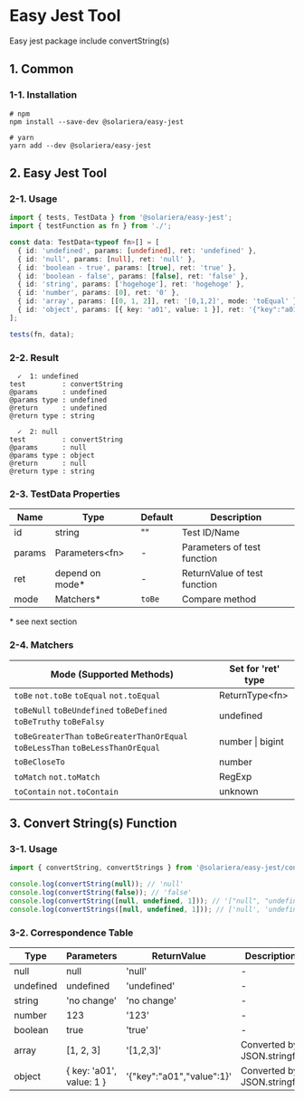 # Easy Jest Tool

Easy jest package include convertString(s)

## 1. Common

### 1-1. Installation

```console
# npm
npm install --save-dev @solariera/easy-jest
```

```console
# yarn
yarn add --dev @solariera/easy-jest
```

## 2. Easy Jest Tool

### 2-1. Usage

```typescript
import { tests, TestData } from '@solariera/easy-jest';
import { testFunction as fn } from './';

const data: TestData<typeof fn>[] = [
  { id: 'undefined', params: [undefined], ret: 'undefined' },
  { id: 'null', params: [null], ret: 'null' },
  { id: 'boolean - true', params: [true], ret: 'true' },
  { id: 'boolean - false', params: [false], ret: 'false' },
  { id: 'string', params: ['hogehoge'], ret: 'hogehoge' },
  { id: 'number', params: [0], ret: '0' },
  { id: 'array', params: [[0, 1, 2]], ret: '[0,1,2]', mode: 'toEqual' },
  { id: 'object', params: [{ key: 'a01', value: 1 }], ret: '{"key":"a01","value":1}' },
];

tests(fn, data);
```

### 2-2. Result

```console
  ✓  1: undefined
test         : convertString
@params      : undefined
@params type : undefined
@return      : undefined
@return type : string

  ✓  2: null
test         : convertString
@params      : null
@params type : object
@return      : null
@return type : string
```

### 2-3. TestData Properties

| Name   | Type             | Default | Description                  |
| ------ | ---------------- | ------- | ---------------------------- |
| id     | string           | ""      | Test ID/Name                 |
| params | Parameters\<fn\> | -       | Parameters of test function  |
| ret    | depend on mode\* | -       | ReturnValue of test function |
| mode   | Matchers\*       | `toBe`  | Compare method               |

\* see next section

### 2-4. Matchers

| Mode (Supported Methods)                                                        | Set for 'ret' type |
| ------------------------------------------------------------------------------- | ------------------ |
| `toBe` `not.toBe` `toEqual` `not.toEqual`                                       | ReturnType\<fn\>   |
| `toBeNull` `toBeUndefined` `toBeDefined` `toBeTruthy` `toBeFalsy`               | undefined          |
| `toBeGreaterThan` `toBeGreaterThanOrEqual` `toBeLessThan` `toBeLessThanOrEqual` | number \| bigint   |
| `toBeCloseTo`                                                                   | number             |
| `toMatch` `not.toMatch`                                                         | RegExp             |
| `toContain` `not.toContain`                                                     | unknown            |

## 3. Convert String(s) Function

### 3-1. Usage

```typescript
import { convertString, convertStrings } from '@solariera/easy-jest/convert-string';

console.log(convertString(null)); // 'null'
console.log(convertString(false)); // 'false'
console.log(convertString([null, undefined, 1])); // '["null", "undefined", "1"]'
console.log(convertStrings([null, undefined, 1])); // ['null', 'undefined', '1']
```

### 3-2. Correspondence Table

| Type      | Parameters               | ReturnValue               | Description                |
| --------- | ------------------------ | ------------------------- | -------------------------- |
| null      | null                     | 'null'                    | -                          |
| undefined | undefined                | 'undefined'               | -                          |
| string    | 'no change'              | 'no change'               | -                          |
| number    | 123                      | '123'                     | -                          |
| boolean   | true                     | 'true'                    | -                          |
| array     | [1, 2, 3]                | '[1,2,3]'                 | Converted by JSON.stringfy |
| object    | { key: 'a01', value: 1 } | '{"key":"a01","value":1}' | Converted by JSON.stringfy |
